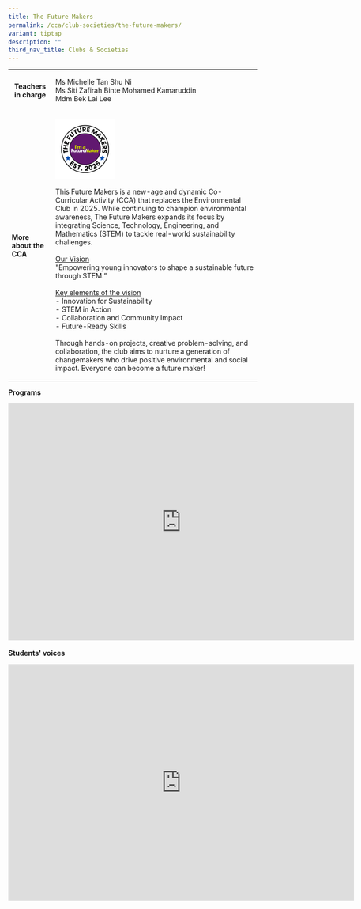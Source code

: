 ```yaml
---
title: The Future Makers
permalink: /cca/club-societies/the-future-makers/
variant: tiptap
description: ""
third_nav_title: Clubs & Societies
---
```

<table style="minWidth: 50px">
<colgroup>
<col>
<col>
</colgroup>
<tbody>
<tr>
<th rowspan="1" colspan="1">
<p><strong>Teachers in charge</strong>
</p>
<p></p>
</th>
<td rowspan="1" colspan="1">
<p>Ms Michelle Tan Shu Ni
<br>Ms Siti Zafirah Binte Mohamed Kamaruddin
<br>Mdm Bek Lai Lee</p>
</td>
</tr>
<tr>
<td rowspan="1" colspan="1">
<p><strong>More about the CCA</strong>
</p>
</td>
<td rowspan="1" colspan="1">
<p></p>
<div class="isomer-image-wrapper">
<img style="width: 30%;" height="auto" width="100%" alt="" src="/images/Departments/CCA/Copy_of_Circle_Education_Badge_Logo__Logo_.png">
</div>
<p>This Future Makers is a new-age and dynamic Co-Curricular Activity (CCA)
that replaces the Environmental Club in 2025. While continuing to champion
environmental awareness, The Future Makers expands its focus by integrating
Science, Technology, Engineering, and Mathematics (STEM) to tackle real-world
sustainability challenges.
<br>
<br><u>Our Vision</u>
<br>"Empowering young innovators to shape a sustainable future through STEM.”
<br>
<br><u>Key elements of the vision</u>
<br>- Innovation for Sustainability
<br>- STEM in Action
<br>- Collaboration and Community Impact
<br>- Future-Ready Skills
<br>
<br>Through hands-on projects, creative problem-solving, and collaboration,
the club aims to nurture a generation of changemakers who drive positive
environmental and social impact. Everyone can become a future maker!</p>
</td>
</tr>
</tbody>
</table>
<p><strong>Programs</strong>
</p>
<div class="iframe-wrapper">
<iframe height="479" width="700" allowfullscreen="true" frameborder="0" src="https://docs.google.com/presentation/d/e/2PACX-1vTo6VkrAwrJ6Ks12RzbKtW0ZvQ6c4-QgDSgd7pPQRSxyvL68ezinzLhoXWwzgBmHguUMlyvux0MTgwD/pubembed?start=true&amp;loop=true&amp;delayms=3000"></iframe>
</div>
<p><strong>Students' voices</strong>
</p>
<div class="iframe-wrapper">
<iframe height="479" width="700" allowfullscreen="true" frameborder="0" src="https://docs.google.com/presentation/d/e/2PACX-1vQK8u3JnKWLQhdZ1wlviixppdmoJ9zYxz64ytVFwk5lJ3nlZGIgpakQrHTi05N15GEC8ZtKZz4BlGYb/pubembed?start=true&amp;loop=true&amp;delayms=3000"></iframe>
</div>
<p></p>